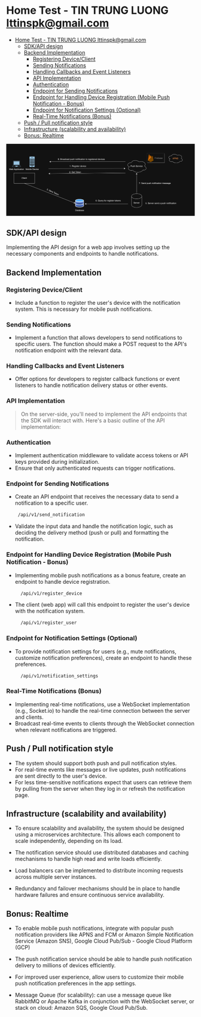 # Home Test - TIN TRUNG LUONG <lttinspk@gmail.com>

- [Home Test - TIN TRUNG LUONG lttinspk@gmail.com](#home-test---tin-trung-luong-lttinspkgmailcom)
  - [SDK/API design](#sdkapi-design)
  - [Backend Implementation](#backend-implementation)
    - [Registering Device/Client](#registering-deviceclient)
    - [Sending Notifications](#sending-notifications)
    - [Handling Callbacks and Event Listeners](#handling-callbacks-and-event-listeners)
    - [API Implementation](#api-implementation)
    - [Authentication](#authentication)
    - [Endpoint for Sending Notifications](#endpoint-for-sending-notifications)
    - [Endpoint for Handling Device Registration (Mobile Push Notification - Bonus)](#endpoint-for-handling-device-registration-mobile-push-notification---bonus)
    - [Endpoint for Notification Settings (Optional)](#endpoint-for-notification-settings-optional)
    - [Real-Time Notifications (Bonus)](#real-time-notifications-bonus)
  - [Push / Pull notification style](#push--pull-notification-style)
  - [Infrastructure (scalability and availability)](#infrastructure-scalability-and-availability)
  - [Bonus: Realtime](#bonus-realtime)

![alt text](./images/solution_nitification.png)

## SDK/API design

Implementing the API design for a web app involves setting up the necessary components and endpoints to handle notifications.

## Backend Implementation

### Registering Device/Client

- Include a function to register the user's device with the notification system. This is necessary for mobile push notifications.

### Sending Notifications

- Implement a function that allows developers to send notifications to specific users. The function should make a POST request to the API's notification endpoint with the relevant data.

### Handling Callbacks and Event Listeners

- Offer options for developers to register callback functions or event listeners to handle notification delivery status or other events.

### API Implementation

> On the server-side, you'll need to implement the API endpoints that the SDK will interact with. Here's a basic outline of the API implementation:

### Authentication

- Implement authentication middleware to validate access tokens or API keys provided during initialization.
- Ensure that only authenticated requests can trigger notifications.

### Endpoint for Sending Notifications

- Create an API endpoint that receives the necessary data to send a notification to a specific user.

  ```bash
   /api/v1/send_notification
  ```

- Validate the input data and handle the notification logic, such as deciding the delivery method (push or pull) and formatting the notification.

### Endpoint for Handling Device Registration (Mobile Push Notification - Bonus)

- Implementing mobile push notifications as a bonus feature, create an endpoint to handle device registration.

  ```bash
    /api/v1/register_device
  ```

- The client (web app) will call this endpoint to register the user's device with the notification system.

  ```bash
    /api/v1/register_user
  ```

### Endpoint for Notification Settings (Optional)

- To provide notification settings for users (e.g., mute notifications, customize notification preferences), create an endpoint to handle these preferences.

  ```bash
    /api/v1/notification_settings
  ```

### Real-Time Notifications (Bonus)

- Implementing real-time notifications, use a WebSocket implementation (e.g., Socket.io) to handle the real-time connection between the server and clients.
- Broadcast real-time events to clients through the WebSocket connection when relevant notifications are triggered.

## Push / Pull notification style

- The system should support both push and pull notification styles.
- For real-time events like messages or live updates, push notifications are sent directly to the user's device.
- For less time-sensitive notifications expect that users can retrieve them by pulling from the server when they log in or refresh the notification page.

## Infrastructure (scalability and availability)

- To ensure scalability and availability, the system should be designed using a microservices architecture. This allows each component to scale independently, depending on its load.

- The notification service should use distributed databases and caching mechanisms to handle high read and write loads efficiently. 

- Load balancers can be implemented to distribute incoming requests across multiple server instances.

- Redundancy and failover mechanisms should be in place to handle hardware failures and ensure continuous service availability.

## Bonus: Realtime

- To enable mobile push notifications, integrate with popular push notification providers like APNS and FCM or Amazon Simple Notification Service (Amazon SNS), Google Cloud Pub/Sub - Google Cloud Platform (GCP)

- The push notification service should be able to handle push notification delivery to millions of devices efficiently.

- For improved user experience, allow users to customize their mobile push notification preferences in the app settings.

- Message Queue (for scalability): can use a message queue like RabbitMQ or Apache Kafka in conjunction with the WebSocket server, or stack on cloud: Amazon SQS, Google Cloud Pub/Sub.